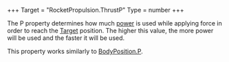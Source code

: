 +++
Target = "RocketPropulsion.ThrustP"
Type = number
+++

The P property determines how much [power](https://en.wikipedia.org/wiki/Power_(physics)) is used while applying force in order to reach the [Target](https://developer.roblox.com/api-reference/property/RocketPropulsion/Target) position. The higher this value, the more power will be used and the faster it will be used.This property works similarly to [BodyPosition.P](https://developer.roblox.com/api-reference/property/BodyPosition/P).